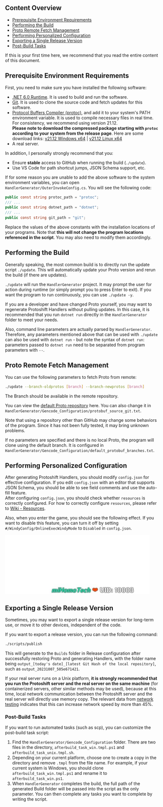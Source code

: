 ## Content Overview

- [Prerequisite Environment Requirements](#prerequisite-environment-requirements)
- [Performing the Build](#performing-the-build)
- [Proto Remote Fetch Management](#proto-remote-fetch-management)
- [Performing Personalized Configuration](#performing-personalized-configuration)
- [Exporting a Single Release Version](#exporting-a-single-release-version)
- [Post-Build Tasks](#post-build-tasks)

If this is your first time here, we recommend that you read the entire content of this document.

## Prerequisite Environment Requirements

First, you need to make sure you have installed the following software:

- [.NET 6.0 Runtime](https://dotnet.microsoft.com/en-us/download/dotnet/6.0). It is used to build and run the software.
- [Git](https://git-scm.com/downloads). It is used to clone the source code and fetch updates for this software.
- [Protocol Buffers Compiler (protoc)](https://github.com/protocolbuffers/protobuf/releases/tag/v21.12), and add it to your system's PATH environment variable. It is used to compile necessary files in real time. For consistency, we recommend using version 21.12.  
  **Please note to download the compressed package starting with `protoc` according to your system from the release page**. Here are some download links: [v21.12 Windows x64](https://github.com/protocolbuffers/protobuf/releases/download/v21.12/protoc-21.12-win64.zip) | [v21.12 Linux x64](https://github.com/protocolbuffers/protobuf/releases/download/v21.12/protoc-21.12-linux-x86_64.zip)
- A real server.

In addition, I personally strongly recommend that you:

- Ensure **stable** access to GitHub when running the build (`./update`).
- Use VS Code for path shortcut jumps, JSON Schema support, etc.

If for some reason you are unable to add the above software to the system environment variables, you can open `HandlerGenerator/OuterInvokeConfig.cs`. You will see the following code:

```cs
public const string protoc_path = "protoc";
/// ...
public const string dotnet_path = "dotnet";
/// ...
public const string git_path = "git";
```

Replace the values of the above constants with the installation locations of your programs. Note that **this will not change the program locations referenced in the script**. You may also need to modify them accordingly.

## Performing the Build

Generally speaking, the most common build is to directly run the update script `./update`. This will automatically update your Proto version and rerun the build (if there are updates).

`./update` will run the `HandlerGenerator` project. It may prompt the user for action during runtime (or simply prompt you to press Enter to exit). If you want the program to run continuously, you can use `./update -y`.

If you are a developer and have changed Proto yourself, you may want to regenerate Protoshift Handlers without pulling updates. In this case, it is recommended that you run `dotnet run` directly in the `HandlerGenerator` folder to meet your needs.

Also, command line parameters are actually parsed by `HandlerGenerator`. Therefore, any parameters mentioned above that can be used with `./update` can also be used with `dotnet run` - but note the syntax of `dotnet run`: parameters passed to `dotnet run` need to be separated from program parameters with `--`.

## Proto Remote Fetch Management

You can use the following parameters to fetch Proto from remote:

```sh
./update --branch-oldprotos [branch] --branch-newprotos [branch]
```

The Branch should be available in the remote repository.  

You can view the [default Proto repository](https://github.com/YYHEggEgg/mihomo-protos) here. You can also change it in `HandlerGenerator/Gencode_Configuration/protobuf_source_git.txt`.

Note that using a repository other than GitHub may change some behaviors of the program. Since it has not been fully tested, it may bring unknown problems.

If no parameters are specified and there is no local Proto, the program will clone using the default branch. It is configured in `HandlerGenerator/Gencode_Configuration/default_protobuf_branches.txt`.

## Performing Personalized Configuration

After generating Protoshift Handlers, you should modify `config.json` for effective configuration. If you edit `config.json` with an editor that supports JSON Schema, you should be able to see field comments and use the auto-fill feature.  
After configuring `config.json`, you should check whether `resources` is correctly configured. For how to correctly configure `resources`, please refer to [Wiki - Resources](EN_Resources.md).

Also, when you enter the game, you should see the following effect. If you want to disable this feature, you can turn it off by setting `#/WindyConfig/OnlineExecWindyMode` to `Disabled` in `config.json`.

  ![Windy Preview](../../csharp-Protoshift/Images/windy_welcome-to-csharp-Protoshift.jpg)

## Exporting a Single Release Version

Sometimes, you may want to export a single release version for long-term use, or move it to other devices, independent of the code.

If you want to export a release version, you can run the following command:

```sh
./scripts/publish
```

This will generate to the `Builds` folder in Release configuration after successfully restoring Proto and generating Handlers, with the folder name being `output_[today's date]_[latest Git Hash of the local repository]`, such as `output_20231007_505e671421`.

If your real server runs on a Unix platform, **it is strongly recommended that you run the Protoshift server and the real server on the same machine** (for containerized servers, other similar methods may be used), because at this time, local network communication between the Protoshift server and the real server will directly use memory copy. The relevant data from [network testing](https://github.com/YYHEggEgg/csharp-Protoshift/actions/workflows/network-test.yml) indicates that this can increase network speed by more than $45\%$.

### Post-Build Tasks

If you want to run automated tasks (such as scp), you can customize the post-build task script:

1. Find the `HandlerGenerator/Gencode_Configuration` folder. There are two files in the directory, `afterbuild_task_win.tmpl.ps1` and `afterbuild_task_unix.tmpl.sh`.
2. Depending on your current platform, choose one to create a copy in the directory and remove `.tmpl` from the file name. For example, if your current system is Windows, you should clone `afterbuild_task_win.tmpl.ps1` and rename it to `afterbuild_task_win.ps1`.
3. When `HandlerGenerator` completes the build, the full path of the generated Build folder will be passed into the script as the only parameter. You can then complete any tasks you want to complete by writing the script.
